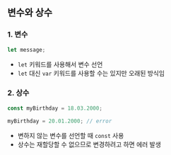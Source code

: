 ## 변수와 상수

### 1. 변수
```javascript
let message;
```
- `let` 키워드를 사용해서 변수 선언
- `let` 대신 `var` 키워드를 사용할 수는 있지만 오래된 방식임

### 2. 상수
```javascript
const myBirthday = 18.03.2000;

myBirthday = 20.01.2000; // error
```
- 변하지 않는 변수를 선언할 때 `const` 사용
- 상수는 재할당할 수 없으므로 변경하려고 하면 에러 발생
